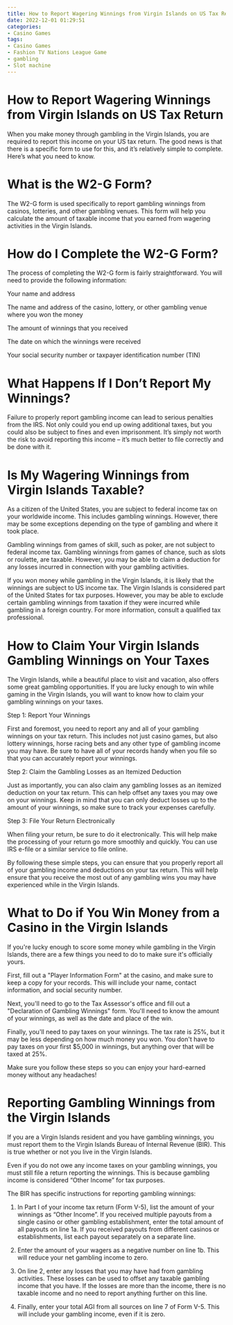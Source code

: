 ```yaml
---
title: How to Report Wagering Winnings from Virgin Islands on US Tax Return
date: 2022-12-01 01:29:51
categories:
- Casino Games
tags:
- Casino Games
- Fashion TV Nations League Game
- gambling
- Slot machine
---
```



#  How to Report Wagering Winnings from Virgin Islands on US Tax Return

When you make money through gambling in the Virgin Islands, you are required to report this income on your US tax return. The good news is that there is a specific form to use for this, and it’s relatively simple to complete. Here’s what you need to know.

# What is the W2-G Form?

The W2-G form is used specifically to report gambling winnings from casinos, lotteries, and other gambling venues. This form will help you calculate the amount of taxable income that you earned from wagering activities in the Virgin Islands.

# How do I Complete the W2-G Form?

The process of completing the W2-G form is fairly straightforward. You will need to provide the following information:

Your name and address

The name and address of the casino, lottery, or other gambling venue where you won the money

The amount of winnings that you received

The date on which the winnings were received

Your social security number or taxpayer identification number (TIN)

# What Happens If I Don’t Report My Winnings?

Failure to properly report gambling income can lead to serious penalties from the IRS. Not only could you end up owing additional taxes, but you could also be subject to fines and even imprisonment. It’s simply not worth the risk to avoid reporting this income – it’s much better to file correctly and be done with it.

#  Is My Wagering Winnings from Virgin Islands Taxable?

As a citizen of the United States, you are subject to federal income tax on your worldwide income. This includes gambling winnings. However, there may be some exceptions depending on the type of gambling and where it took place.

Gambling winnings from games of skill, such as poker, are not subject to federal income tax. Gambling winnings from games of chance, such as slots or roulette, are taxable. However, you may be able to claim a deduction for any losses incurred in connection with your gambling activities.

If you won money while gambling in the Virgin Islands, it is likely that the winnings are subject to US income tax. The Virgin Islands is considered part of the United States for tax purposes. However, you may be able to exclude certain gambling winnings from taxation if they were incurred while gambling in a foreign country. For more information, consult a qualified tax professional.

#  How to Claim Your Virgin Islands Gambling Winnings on Your Taxes

The Virgin Islands, while a beautiful place to visit and vacation, also offers some great gambling opportunities. If you are lucky enough to win while gaming in the Virgin Islands, you will want to know how to claim your gambling winnings on your taxes.

Step 1: Report Your Winnings

First and foremost, you need to report any and all of your gambling winnings on your tax return. This includes not just casino games, but also lottery winnings, horse racing bets and any other type of gambling income you may have. Be sure to have all of your records handy when you file so that you can accurately report your winnings.

Step 2: Claim the Gambling Losses as an Itemized Deduction

Just as importantly, you can also claim any gambling losses as an itemized deduction on your tax return. This can help offset any taxes you may owe on your winnings. Keep in mind that you can only deduct losses up to the amount of your winnings, so make sure to track your expenses carefully.

Step 3: File Your Return Electronically

When filing your return, be sure to do it electronically. This will help make the processing of your return go more smoothly and quickly. You can use IRS e-file or a similar service to file online.

By following these simple steps, you can ensure that you properly report all of your gambling income and deductions on your tax return. This will help ensure that you receive the most out of any gambling wins you may have experienced while in the Virgin Islands.

#  What to Do if You Win Money from a Casino in the Virgin Islands 

If you're lucky enough to score some money while gambling in the Virgin Islands, there are a few things you need to do to make sure it's officially yours. 

First, fill out a "Player Information Form" at the casino, and make sure to keep a copy for your records. This will include your name, contact information, and social security number. 

Next, you'll need to go to the Tax Assessor's office and fill out a "Declaration of Gambling Winnings" form. You'll need to know the amount of your winnings, as well as the date and place of the win. 

Finally, you'll need to pay taxes on your winnings. The tax rate is 25%, but it may be less depending on how much money you won. You don't have to pay taxes on your first $5,000 in winnings, but anything over that will be taxed at 25%. 

Make sure you follow these steps so you can enjoy your hard-earned money without any headaches!

#  Reporting Gambling Winnings from the Virgin Islands

If you are a Virgin Islands resident and you have gambling winnings, you must report them to the Virgin Islands Bureau of Internal Revenue (BIR). This is true whether or not you live in the Virgin Islands.

Even if you do not owe any income taxes on your gambling winnings, you must still file a return reporting the winnings. This is because gambling income is considered “Other Income” for tax purposes.

The BIR has specific instructions for reporting gambling winnings:

1) In Part I of your income tax return (Form V-5), list the amount of your winnings as “Other Income”. If you received multiple payouts from a single casino or other gambling establishment, enter the total amount of all payouts on line 1a. If you received payouts from different casinos or establishments, list each payout separately on a separate line.

2) Enter the amount of your wagers as a negative number on line 1b. This will reduce your net gambling income to zero.

3) On line 2, enter any losses that you may have had from gambling activities. These losses can be used to offset any taxable gambling income that you have. If the losses are more than the income, there is no taxable income and no need to report anything further on this line.

4) Finally, enter your total AGI from all sources on line 7 of Form V-5. This will include your gambling income, even if it is zero.